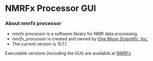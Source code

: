 # NMRFx Processor GUI

### About nmrfx processor ###

* _nmrfx processor_ is a software library for NMR data processing.
* _nmrfx_processor_ is created and owned by [One Moon Scientific, Inc.](http://www.onemoonscientific.com/)
* The current version is 10.1.1

Executable versions (including the GUI) are available at [NMRFx](http://www.nmrfx.org)
